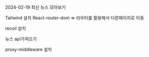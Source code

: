2024-02-19
최신 뉴스 모아보기

Tailwind 설치
React-router-dom => 라우터를 활용해서 다른페이지로 이동

recoil 설치 

뉴스 api가져오기

proxy-middleware 설치 